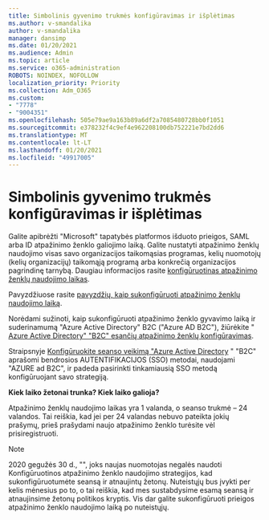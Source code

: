 ```yaml
---
title: Simbolinis gyvenimo trukmės konfigūravimas ir išplėtimas
ms.author: v-smandalika
author: v-smandalika
manager: dansimp
ms.date: 01/20/2021
ms.audience: Admin
ms.topic: article
ms.service: o365-administration
ROBOTS: NOINDEX, NOFOLLOW
localization_priority: Priority
ms.collection: Adm_O365
ms.custom:
- "7778"
- "9004351"
ms.openlocfilehash: 505e79ae9a163b89a6df2a7085480728bb0f1051
ms.sourcegitcommit: e378232f4c9ef4e962208100db752221e7bd2dd6
ms.translationtype: MT
ms.contentlocale: lt-LT
ms.lasthandoff: 01/20/2021
ms.locfileid: "49917005"
---
```

# <a name="configure-and-extend-token-lifetimes"></a>Simbolinis gyvenimo trukmės konfigūravimas ir išplėtimas

Galite apibrėžti "Microsoft" tapatybės platformos išduoto prieigos, SAML arba ID atpažinimo ženklo galiojimo laiką. Galite nustatyti atpažinimo ženklų naudojimo visas savo organizacijos taikomąsias programas, kelių nuomotojų (kelių organizacijų) taikomąją programą arba konkrečią organizacijos pagrindinę tarnybą. Daugiau informacijos rasite [konfigūruotinas atpažinimo ženklų naudojimo laikas](https://docs.microsoft.com/azure/active-directory/develop/active-directory-configurable-token-lifetimes).

Pavyzdžiuose rasite [pavyzdžių, kaip sukonfigūruoti atpažinimo ženklų naudojimo laiką](https://docs.microsoft.com/azure/active-directory/develop/configure-token-lifetimes).

Norėdami sužinoti, kaip sukonfigūruoti atpažinimo ženklo gyvavimo laiką ir suderinamumą "Azure Active Directory" B2C ("Azure AD B2C"), žiūrėkite " [Azure Active Directory" "B2C" esančių atpažinimo ženklų konfigūravimas](https://docs.microsoft.com/azure/active-directory-b2c/configure-tokens?pivots=b2c-user-flow).

Straipsnyje [Konfigūruokite seanso veikimą "Azure Active Directory](https://docs.microsoft.com/azure/active-directory-b2c/session-behavior?pivots=b2c-user-flow) " "B2C" aprašomi bendrosios AUTENTIFIKACIJOS (SSO) metodai, naudojami "AZURE ad B2C", ir padeda pasirinkti tinkamiausią SSO metodą konfigūruojant savo strategiją.

**Kiek laiko žetonai trunka? Kiek laiko galioja?**

Atpažinimo ženklų naudojimo laikas yra 1 valanda, o seanso trukmė – 24 valandos. Tai reiškia, kad jei per 24 valandas nebuvo pateikta jokių prašymų, prieš prašydami naujo atpažinimo ženklo turėsite vėl prisiregistruoti.

> [!NOTE]
> 2020 gegužės 30 d., "", joks naujas nuomotojas negalės naudoti Konfigūruotinos atpažinimo ženklo naudojimo strategijos, kad sukonfigūruotumėte seansą ir atnaujintų žetonų. Nuteistųjų bus įvykti per kelis mėnesius po to, o tai reiškia, kad mes sustabdysime esamą seansą ir atnaujinsime žetonų politikos kryptis. Vis dar galite sukonfigūruoti prieigos atpažinimo ženklo naudojimo laiką po nuteistųjų.






